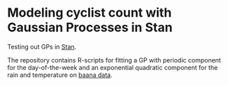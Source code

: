 # Modeling cyclist count with Gaussian Processes in Stan

Testing out GPs in [Stan](https://github.com/stan-dev). 

The repository contains R-scripts for fitting a GP with periodic component for the day-of-the-week and an exponential quadratic component for the rain and temperature on [baana data](https://www.avoindata.fi/data/en/dataset/helsingin-pyorailijamaarat).

